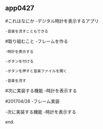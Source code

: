 ## app0427
 #これはなにか
 	-デジタル時計を表示するアプリ

 	-音楽を流すこともできる

 #取り組むこと
 	-フレームを作る

 	-時計を表示する

 	-ボタンを付ける

 	-ボタンを押すと音楽ファイルを開く

 	-音楽を流す

 #次に実装する機能
 	-時計を表示する

 #201704/28
 	-フレーム実装

 -次に実装する機能
 	-時計を表示する
  
  end.
